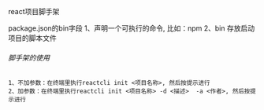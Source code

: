 react项目脚手架

package.json的bin字段
    1、声明一个可执行的命令, 比如：npm
    2、bin 存放启动项目的脚本文件

###### 脚手架的使用
    1、不加参数：在终端里执行reactcli init <项目名称>, 然后按提示进行
    2、加参数：在终端里执行reactcli init <项目名称> -d <描述>  -a <作者>, 然后按提示进行